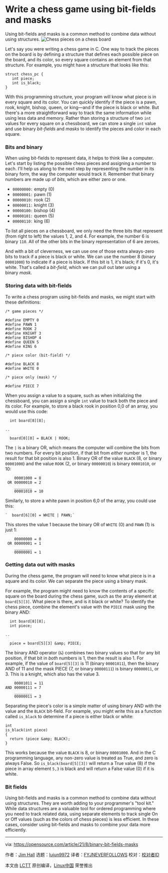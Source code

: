 [#]: subject: "Write a chess game using bit-fields and masks"
[#]: via: "https://opensource.com/article/21/8/binary-bit-fields-masks"
[#]: author: "Jim Hall https://opensource.com/users/jim-hall"
[#]: collector: "lujun9972"
[#]: translator: "FYJNEVERFOLLOWS"
[#]: reviewer: " "
[#]: publisher: " "
[#]: url: " "

Write a chess game using bit-fields and masks
======
Using bit-fields and masks is a common method to combine data without
using structures.
![Chess pieces on a chess board][1]

Let's say you were writing a chess game in C. One way to track the pieces on the board is by defining a structure that defines each possible piece on the board, and its color, so every square contains an element from that structure. For example, you might have a structure that looks like this:


```
struct chess_pc {
   int piece;
   int is_black;
}
```

With this programming structure, your program will know what piece is in every square and its color. You can quickly identify if the piece is a pawn, rook, knight, bishop, queen, or king—and if the piece is black or white. But there's a more straightforward way to track the same information while using less data and memory. Rather than storing a structure of two `int` values for every square on a chessboard, we can store a single `int` value and use binary _bit-fields_ and _masks_ to identify the pieces and color in each square.

### Bits and binary

When using bit-fields to represent data, it helps to think like a computer. Let's start by listing the possible chess pieces and assigning a number to each. I'll help us along to the next step by representing the number in its binary form, the way the computer would track it. Remember that binary numbers are made up of _bits_, which are either zero or one.

  * `00000000:` empty (0)
  * `00000001:` pawn (1)
  * `00000010:` rook (2)
  * `00000011:` knight (3)
  * `00000100:` bishop (4)
  * `00000101:` queen (5)
  * `00000110:` king (6)



To list all pieces on a chessboard, we only need the three bits that represent (from right to left) the values 1, 2, and 4. For example, the number 6 is binary `110`. All of the other bits in the binary representation of 6 are zeroes.

And with a bit of cleverness, we can use one of those extra always-zero bits to track if a piece is black or white. We can use the number 8 (binary `00001000`) to indicate if a piece is black. If this bit is 1, it's black; if it's 0, it's white. That's called a _bit-field_, which we can pull out later using a binary _mask_.

### Storing data with bit-fields

To write a chess program using bit-fields and masks, we might start with these definitions:


```
/* game pieces */

#define EMPTY 0
#define PAWN 1
#define ROOK 2
#define KNIGHT 3
#define BISHOP 4
#define QUEEN 5
#define KING 6

/* piece color (bit-field) */

#define BLACK 8
#define WHITE 0

/* piece only (mask) */

#define PIECE 7
```

When you assign a value to a square, such as when initializing the chessboard, you can assign a single `int` value to track both the piece and its color. For example, to store a black rook in position 0,0 of an array, you would use this code:


```
  int board[8][8];

..

  board[0][0] = BLACK | ROOK;
```

The `|` is a binary OR, which means the computer will combine the bits from two numbers. For every bit position, if that bit from _either_ number is 1, the result for that bit position is also 1. Binary OR of the value `BLACK` (8, or binary `00001000`) and the value `ROOK` (2, or binary `00000010`) is binary `00001010`, or 10:


```
    00001000 = 8
 OR 00000010 = 2
    ________
    00001010 = 10
```

Similarly, to store a white pawn in position 6,0 of the array, you could use this:


```
`  board[6][0] = WHITE | PAWN;`
```

This stores the value 1 because the binary OR of `WHITE` (0) and `PAWN` (1) is just 1:


```
    00000000 = 0
 OR 00000001 = 1
    ________
    00000001 = 1
```

### Getting data out with masks

During the chess game, the program will need to know what piece is in a square and its color. We can separate the piece using a binary mask.

For example, the program might need to know the contents of a specific square on the board during the chess game, such as the array element at `board[5][3]`. What piece is there, and is it black or white? To identify the chess piece, combine the element's value with the `PIECE` mask using the binary AND:


```
  int board[8][8];
  int piece;

..

  piece = board[5][3] &amp; PIECE;
```

The binary AND operator (`&`) combines two binary values so that for any bit position, if that bit in _both_ numbers is 1, then the result is also 1. For example, if the value of `board[5][3]` is 11 (binary `00001011`), then the binary AND of 11 and the mask PIECE (7, or binary `00000111`) is binary `00000011`, or 3. This is a knight, which also has the value 3.


```
    00001011 = 11
AND 00000111 = 7
    ________
    00000011 = 3
```

Separating the piece's color is a simple matter of using binary AND with the value and the `BLACK` bit-field. For example, you might write this as a function called `is_black` to determine if a piece is either black or white:


```
int
is_black(int piece)
{
  return (piece &amp; BLACK);
}
```

This works because the value `BLACK` is 8, or binary `00001000`. And in the C programming language, any non-zero value is treated as True, and zero is always False. So `is_black(board[5][3])` will return a True value (8) if the piece in array element `5,3` is black and will return a False value (0) if it is white.

### Bit fields

Using bit-fields and masks is a common method to combine data without using structures. They are worth adding to your programmer's "tool kit." While data structures are a valuable tool for ordered programming where you need to track related data, using separate elements to track single On or Off values (such as the colors of chess pieces) is less efficient. In these cases, consider using bit-fields and masks to combine your data more efficiently.

--------------------------------------------------------------------------------

via: https://opensource.com/article/21/8/binary-bit-fields-masks

作者：[Jim Hall][a]
选题：[lujun9972][b]
译者：[FYJNEVERFOLLOWS](https://github.com/FYJNEVERFOLLOWS)
校对：[校对者ID](https://github.com/校对者ID)

本文由 [LCTT](https://github.com/LCTT/TranslateProject) 原创编译，[Linux中国](https://linux.cn/) 荣誉推出

[a]: https://opensource.com/users/jim-hall
[b]: https://github.com/lujun9972
[1]: https://opensource.com/sites/default/files/styles/image-full-size/public/lead-images/life-chess-games.png?itok=U1lWMZ0y (Chess pieces on a chess board)
